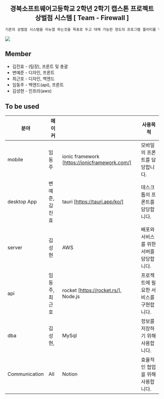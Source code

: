 <h2 align="middle">경북소프트웨어고등학교 2학년 2학기 캡스톤 프로젝트<br>상벌점 시스템 [ Team - Firewall ]</h2>

```cpp
기존의 상벌점 시스템을 리뉴얼 하는것을 목표로 두고 대채 가능한 정도의 프로그램 퀄리티를 목표로 합니다.
```
<a><img src="https://img.shields.io/badge/Python-3766AB?style=flat-square&logo=Ionic&logoColor=white"/></a>
## Member
* 김진효 - (팀장), 프론트 및 총괄
* 변예준 - 디자인, 프론트
* 최근호 - 디자인, 백엔드
* 임동주 - 백엔드(api), 프론트
* 김성현 - 인프라(aws)

## To be used

| 분야 | 메이커 |  | 사용목적 |
| ---------------- | ---------------- | -------------------------- | ---------------- |
| mobile  | 임동주 | ionic framework [https://ionicframework.com/] | 모바일의 프론트를 담당합니다. |
| desktop App | 변예준, 김진효 | tauri [https://tauri.app/ko/] | 데스크톱의 프론트를 담당합니다. |
| server | 김성현 | AWS | 배포와 서비스를 위한 서버를 담당합니다. |
| api | 임동주, 최근호 | rocket [https://rocket.rs/], Node.js| 프로젝트에 필요한 서비스를 구현합니다. |
| dba | 김성현,  | MySql | 정보를 저장하기 위해 사용합니다. |
| Communication | All | Notion | 효율적인 협업을 위해 사용합니다. |
